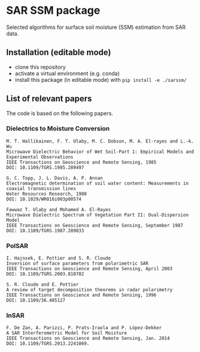 # SAR SSM package

Selected algorithms for surface soil moisture (SSM) estimation from SAR data.


## Installation (editable mode)

- clone this repository
- activate a virtual environment (e.g. conda)
- install this package (in editable mode) with `pip install -e ./sarssm/`


## List of relevant papers
The code is based on the following papers.


### Dielectrics to Moisture Conversion
```
M. T. Hallikainen, F. T. Ulaby, M. C. Dobson, M. A. El-rayes and L.-k. Wu
Microwave Dielectric Behavior of Wet Soil-Part 1: Empirical Models and Experimental Observations
IEEE Transactions on Geoscience and Remote Sensing, 1985
DOI: 10.1109/TGRS.1985.289497
```

```
G. C. Topp, J. L. Davis, A. P. Annan
Electromagnetic determination of soil water content: Measurements in coaxial transmission lines
Water Resources Research, 1980
DOI: 10.1029/WR016i003p00574
```

```
Fawwaz T. Ulaby and Mohamed A. El-Rayes
Microwave Dielectric Spectrum of Vegetation Part II: Dual-Dispersion Model
IEEE Transactions on Geoscience and Remote Sensing, September 1987
DOI: 10.1109/TGRS.1987.289833
```


### PolSAR
```
I. Hajnsek, E. Pottier and S. R. Cloude
Inversion of surface parameters from polarimetric SAR
IEEE Transactions on Geoscience and Remote Sensing, April 2003
DOI: 10.1109/TGRS.2003.810702
```

```
S. R. Cloude and E. Pottier
A review of target decomposition theorems in radar polarimetry
IEEE Transactions on Geoscience and Remote Sensing, 1996
DOI: 10.1109/36.485127
```


### InSAR
```
F. De Zan, A. Parizzi, P. Prats-Iraola and P. López-Dekker
A SAR Interferometric Model for Soil Moisture
IEEE Transactions on Geoscience and Remote Sensing, Jan. 2014
DOI: 10.1109/TGRS.2013.2241069.
```
